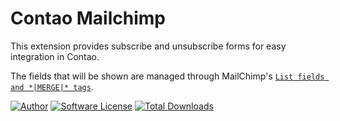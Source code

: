 Contao Mailchimp
==========================

This extension provides subscribe and unsubscribe forms for easy integration in Contao.  

The fields that will be shown are managed through MailChimp's [`List fields and *|MERGE|* tags`](http://kb.mailchimp.com/lists/managing-subscribers/set-default-merge-values-for-a-list).

[![Author](http://img.shields.io/badge/author-@1upgmbh-blue.svg?style=flat-square)](https://twitter.com/1upgmbh)
[![Software License](http://img.shields.io/badge/license-MIT-brightgreen.svg?style=flat-square)](LICENSE)
[![Total Downloads](http://img.shields.io/packagist/dt/oneup/contao-mailchimp.svg?style=flat-square)](https://packagist.org/packages/oneup/contao-mailchimp)
